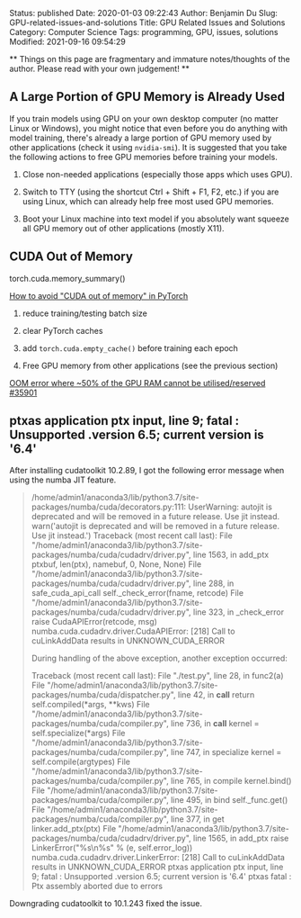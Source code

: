 Status: published
Date: 2020-01-03 09:22:43
Author: Benjamin Du
Slug: GPU-related-issues-and-solutions
Title: GPU Related Issues and Solutions
Category: Computer Science
Tags: programming, GPU, issues, solutions
Modified: 2021-09-16 09:54:29

**
Things on this page are fragmentary and immature notes/thoughts of the author.
Please read with your own judgement!
**


## A Large Portion of GPU Memory is Already Used

If you train models using GPU on your own desktop computer
(no matter Linux or Windows),
you might notice that even before you do anything with model training,
there's already a large portion of GPU memory used by other applications
(check it using `nvidia-smi`).
It is suggested that you take the following actions to free GPU memories 
before training your models.

1. Close non-needed applications (especially those apps which uses GPU).

2. Switch to TTY (using the shortcut Ctrl + Shift + F1, F2, etc.) if you are using Linux,
    which can already help free most used GPU memories.

3. Boot your Linux machine into text model if you absolutely want squeeze all GPU memory 
    out of other applications (mostly X11).

## CUDA Out of Memory

torch.cuda.memory_summary()

[How to avoid "CUDA out of memory" in PyTorch](https://stackoverflow.com/questions/59129812/how-to-avoid-cuda-out-of-memory-in-pytorch)

1. reduce training/testing batch size

2. clear PyTorch caches

3. add `torch.cuda.empty_cache()` before training each epoch

4. Free GPU memory from other applications (see the previous section)

[OOM error where ~50% of the GPU RAM cannot be utilised/reserved #35901](https://github.com/pytorch/pytorch/issues/35901)

## ptxas application ptx input, line 9; fatal   : Unsupported .version 6.5; current version is '6.4'

After installing cudatoolkit 10.2.89, 
I got the following error message when using the numba JIT feature.

> /home/admin1/anaconda3/lib/python3.7/site-packages/numba/cuda/decorators.py:111: UserWarning: autojit is deprecated and will be removed in a future release. Use jit instead.
>   warn('autojit is deprecated and will be removed in a future release. Use jit instead.')
> Traceback (most recent call last):
>   File "/home/admin1/anaconda3/lib/python3.7/site-packages/numba/cuda/cudadrv/driver.py", line 1563, in add_ptx
>     ptxbuf, len(ptx), namebuf, 0, None, None)
>   File "/home/admin1/anaconda3/lib/python3.7/site-packages/numba/cuda/cudadrv/driver.py", line 288, in safe_cuda_api_call
>     self._check_error(fname, retcode)
>   File "/home/admin1/anaconda3/lib/python3.7/site-packages/numba/cuda/cudadrv/driver.py", line 323, in _check_error
>     raise CudaAPIError(retcode, msg)
> numba.cuda.cudadrv.driver.CudaAPIError: [218] Call to cuLinkAddData results in UNKNOWN_CUDA_ERROR
> 
> During handling of the above exception, another exception occurred:
> 
> Traceback (most recent call last):
>   File "./test.py", line 28, in <module>
>     func2(a)
>   File "/home/admin1/anaconda3/lib/python3.7/site-packages/numba/cuda/dispatcher.py", line 42, in __call__
>     return self.compiled(*args, **kws)
>   File "/home/admin1/anaconda3/lib/python3.7/site-packages/numba/cuda/compiler.py", line 736, in __call__
>     kernel = self.specialize(*args)
>   File "/home/admin1/anaconda3/lib/python3.7/site-packages/numba/cuda/compiler.py", line 747, in specialize
>     kernel = self.compile(argtypes)
>   File "/home/admin1/anaconda3/lib/python3.7/site-packages/numba/cuda/compiler.py", line 765, in compile
>     kernel.bind()
>   File "/home/admin1/anaconda3/lib/python3.7/site-packages/numba/cuda/compiler.py", line 495, in bind
>     self._func.get()
>   File "/home/admin1/anaconda3/lib/python3.7/site-packages/numba/cuda/compiler.py", line 377, in get
>     linker.add_ptx(ptx)
>   File "/home/admin1/anaconda3/lib/python3.7/site-packages/numba/cuda/cudadrv/driver.py", line 1565, in add_ptx
>     raise LinkerError("%s\n%s" % (e, self.error_log))
> numba.cuda.cudadrv.driver.LinkerError: [218] Call to cuLinkAddData results in UNKNOWN_CUDA_ERROR
> ptxas application ptx input, line 9; fatal   : Unsupported .version 6.5; current version is '6.4'
> ptxas fatal   : Ptx assembly aborted due to errors

Downgrading cudatoolkit to 10.1.243 fixed the issue.
